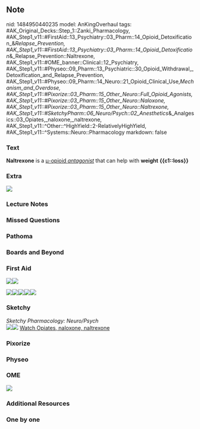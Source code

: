 ## Note
nid: 1484950440235
model: AnKingOverhaul
tags: #AK_Original_Decks::Step_1::Zanki_Pharmacology, #AK_Step1_v11::#FirstAid::13_Psychiatry::03_Pharm::14_Opioid_Detoxification_&_Relapse_Prevention, #AK_Step1_v11::#FirstAid::13_Psychiatry::03_Pharm::14_Opioid_Detoxification_&_Relapse_Prevention::Naltrexone, #AK_Step1_v11::#OME_banner::Clinical::12_Psychiatry, #AK_Step1_v11::#Physeo::09_Pharm::13_Psychiatric::30_Opioid_Withdrawal,_Detoxification_and_Relapse_Prevention, #AK_Step1_v11::#Physeo::09_Pharm::14_Neuro::21_Opioid_Clinical_Use,_Mechanism_and_Overdose, #AK_Step1_v11::#Pixorize::03_Pharm::15_Other_Neuro::Full_Opioid_Agonists, #AK_Step1_v11::#Pixorize::03_Pharm::15_Other_Neuro::Naloxone, #AK_Step1_v11::#Pixorize::03_Pharm::15_Other_Neuro::Naltrexone, #AK_Step1_v11::#SketchyPharm::06_Neuro/Psych::02_Anesthetics_&_Analgesics::03_Opiates,_naloxone,_naltrexone, #AK_Step1_v11::^Other::^HighYield::2-RelativelyHighYield, #AK_Step1_v11::^Systems::Neuro::Pharmacology
markdown: false

### Text
<div>
  <b>Naltrexone</b> is a <u>μ-opioid <i>antagonist</i></u> that can
  help with <b>weight</b> <b>{{c1::loss}}</b>
</div>

### Extra
<img src="paste-416848050913759.jpg">

### Lecture Notes


### Missed Questions


### Pathoma


### Boards and Beyond


### First Aid
<img src="paste-656236643090435.jpg"><img src=
"paste-157565170221059.jpg">
<div><img src="paste-91285234909187.jpg"><img src=
"paste-129265630707715.jpg"><img src=
"paste-662640439328771.jpg"><img src=
"paste-668936861384707.jpg"><img src=
"paste-48868137893891.jpg"></div>

### Sketchy
<div>
  <i>Sketchy Pharmacology: Neuro/Psych</i>
</div><img src=
"paste-fbfedbb98a4e1813fed76081b58fc93ca103920a.png"><img src=
"paste-6b40bd23e5b63d7a97e907a89fe5ca30399014bb.png"> <a href=
"https://dashboard.sketchy.com/study/medical/courses/medical-pharmacology/units/medical-pharmacology-neuro-psych/videos/medical-pharmacology-neuropsych-anesthetics-and-analgesics-opiates-naloxone-naltrexone?utm_source=anki&utm_medium=partnership&utm_campaign=february_update&utm_content=medical">
Watch Opiates, naloxone, naltrexone</a>

### Pixorize


### Physeo


### OME
<div class="ome-widget">
  <a href=
  "https://onlinemeded.org/spa/psychiatry?ref=anki"><img src=
  "_OME_AnkiFlashcards_Topic_4.png"></a>
</div>

### Additional Resources


### One by one


